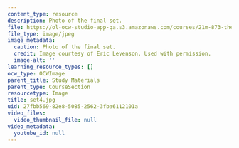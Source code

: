 ```yaml
---
content_type: resource
description: Photo of the final set.
file: https://ol-ocw-studio-app-qa.s3.amazonaws.com/courses/21m-873-theater-arts-topics-suburbia-january-iap-2008/27fbb56982e8508525623fba6112101a_set4.jpg
file_type: image/jpeg
image_metadata:
  caption: Photo of the final set.
  credit: Image courtesy of Eric Levenson. Used with permission.
  image-alt: ''
learning_resource_types: []
ocw_type: OCWImage
parent_title: Study Materials
parent_type: CourseSection
resourcetype: Image
title: set4.jpg
uid: 27fbb569-82e8-5085-2562-3fba6112101a
video_files:
  video_thumbnail_file: null
video_metadata:
  youtube_id: null
---
```

